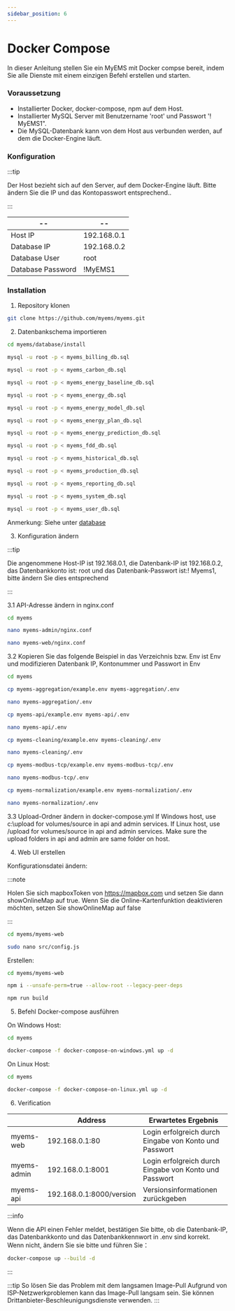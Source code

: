```yaml
---
sidebar_position: 6
---
```


# Docker Compose

In dieser Anleitung stellen Sie ein MyEMS mit Docker compse bereit, indem Sie alle Dienste mit einem einzigen Befehl erstellen und starten.

### Voraussetzung

- Installierter Docker, docker-compose, npm auf dem Host.
- Installierter MySQL Server mit Benutzername 'root' und Passwort '! MyEMS1".
- Die MySQL-Datenbank kann von dem Host aus verbunden werden, auf dem die Docker-Engine läuft.

### Konfiguration

:::tip

Der Host bezieht sich auf den Server, auf dem Docker-Engine läuft. Bitte ändern Sie die IP und das Kontopasswort entsprechend..

:::

| --                | --          |
| ----------        | ----------- |
| Host IP           | 192.168.0.1 |
| Database IP       | 192.168.0.2 |
| Database User     | root        |
| Database Password | !MyEMS1     |

### Installation

1.  Repository klonen
```bash
git clone https://github.com/myems/myems.git
```

2.  Datenbankschema importieren

```bash
cd myems/database/install
```
```bash
mysql -u root -p < myems_billing_db.sql
```
```bash
mysql -u root -p < myems_carbon_db.sql
```
```bash
mysql -u root -p < myems_energy_baseline_db.sql
```
```bash
mysql -u root -p < myems_energy_db.sql
```
```bash
mysql -u root -p < myems_energy_model_db.sql
```
```bash
mysql -u root -p < myems_energy_plan_db.sql
```
```bash
mysql -u root -p < myems_energy_prediction_db.sql
```
```bash
mysql -u root -p < myems_fdd_db.sql
```
```bash
mysql -u root -p < myems_historical_db.sql
```
```bash
mysql -u root -p < myems_production_db.sql
```
```bash
mysql -u root -p < myems_reporting_db.sql
```
```bash
mysql -u root -p < myems_system_db.sql
```
```bash
mysql -u root -p < myems_user_db.sql
```
Anmerkung: Siehe unter [database](./database.md)


3. Konfiguration ändern

:::tip

Die angenommene Host-IP ist 192.168.0.1, die Datenbank-IP ist 192.168.0.2, das Datenbankkonto ist: root und das Datenbank-Passwort ist:! Myems1, bitte ändern Sie dies entsprechend

:::

3.1  API-Adresse ändern in nginx.conf
```bash
cd myems
```
```bash
nano myems-admin/nginx.conf
```
```bash
nano myems-web/nginx.conf
```

3.2 Kopieren Sie das folgende Beispiel in das Verzeichnis bzw. Env ist Env und modifizieren Datenbank IP, Kontonummer und Passwort in Env
```bash
cd myems
```
```bash
cp myems-aggregation/example.env myems-aggregation/.env
```
```bash
nano myems-aggregation/.env
```
```bash
cp myems-api/example.env myems-api/.env
```
```bash
nano myems-api/.env
```
```bash
cp myems-cleaning/example.env myems-cleaning/.env
```
```bash
nano myems-cleaning/.env
```
```bash
cp myems-modbus-tcp/example.env myems-modbus-tcp/.env
```
```bash
nano myems-modbus-tcp/.env
```
```bash
cp myems-normalization/example.env myems-normalization/.env
```
```bash
nano myems-normalization/.env
```

3.3 Upload-Ordner ändern in docker-compose.yml
If Windows host, use c:\upload for volumes/source in api and admin services.
If Linux host, use /upload for volumes/source in api and admin services.
Make sure the upload folders in api and admin are same folder on host.

4.  Web UI erstellen

Konfigurationsdatei ändern:

:::note

Holen Sie sich mapboxToken von https://mapbox.com und setzen Sie dann showOnlineMap auf true. Wenn Sie die Online-Kartenfunktion deaktivieren möchten, setzen Sie showOnlineMap auf false

:::

```bash
cd myems/myems-web
```
```bash
sudo nano src/config.js
```

Erstellen:
```bash
cd myems/myems-web
```
```bash
npm i --unsafe-perm=true --allow-root --legacy-peer-deps
```
```bash
npm run build
```

5. Befehl Docker-compose ausführen

On Windows Host:
```bash
cd myems
```
```bash
docker-compose -f docker-compose-on-windows.yml up -d
```

On Linux Host:

```bash
cd myems
```
```bash
docker-compose -f docker-compose-on-linux.yml up -d
```

6. Verification

|             | Address                 | Erwartetes Ergebnis  |
| ----------- | ----------------------- | ---------------- |
| myems-web   | 192.168.0.1:80          | Login erfolgreich durch Eingabe von Konto und Passwort |
| myems-admin | 192.168.0.1:8001        | Login erfolgreich durch Eingabe von Konto und Passwort |
| myems-api   | 192.168.0.1:8000/version| Versionsinformationen zurückgeben |

:::info

Wenn die API einen Fehler meldet, bestätigen Sie bitte, ob die Datenbank-IP, das Datenbankkonto und das Datenbankkennwort in .env sind korrekt. Wenn nicht, ändern Sie sie bitte und führen Sie：
```bash
docker-compose up --build -d
```

:::

:::tip So lösen Sie das Problem mit dem langsamen Image-Pull
Aufgrund von ISP-Netzwerkproblemen kann das Image-Pull langsam sein. Sie können Drittanbieter-Beschleunigungsdienste verwenden.
:::

